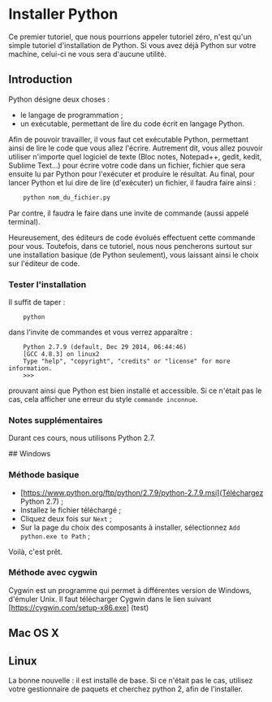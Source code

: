 # Installer Python

Ce premier tutoriel, que nous pourrions appeler tutoriel zéro, n'est qu'un simple tutoriel d'installation de Python.
Si vous avez déjà Python sur votre machine, celui-ci ne vous sera d'aucune utilité.

## Introduction

Python désigne deux choses :
* le langage de programmation ;
* un exécutable, permettant de lire du code écrit en langage Python.

Afin de pouvoir travailler, il vous faut cet exécutable Python, permettant ainsi de lire le code que vous allez l'écrire.
Autrement dit, vous allez pouvoir utiliser n'importe quel logiciel de texte (Bloc notes, Notepad++, gedit, kedit, Sublime Text...)
pour écrire votre code dans un fichier, fichier que sera ensuite lu par Python pour l'exécuter et produire le résultat.
Au final, pour lancer Python et lui dire de lire (d'exécuter) un fichier, il faudra faire ainsi :
```bash
	python nom_du_fichier.py
```
Par contre, il faudra le faire dans une invite de commande (aussi appelé terminal).

Heureusement, des éditeurs de code évolués effectuent cette commande pour vous. Toutefois, dans ce tutoriel, nous nous pencherons surtout sur une installation basique (de Python seulement), vous laissant ainsi le choix sur l'éditeur de code.

### Tester l'installation

Il suffit de taper :
```
	python
```
dans l'invite de commandes et vous verrez apparaître :
```
	Python 2.7.9 (default, Dec 29 2014, 06:44:46) 
	[GCC 4.8.3] on linux2
	Type "help", "copyright", "credits" or "license" for more information.
	>>> 
```
prouvant ainsi que Python est bien installé et accessible. Si ce n'était pas le cas, cela afficher une erreur du style `commande inconnue`.

### Notes supplémentaires

Durant ces cours, nous utilisons Python 2.7.


## Windows

### Méthode basique

* [https://www.python.org/ftp/python/2.7.9/python-2.7.9.msi](Téléchargez Python 2.7) ;
* Installez le fichier téléchargé ;
* Cliquez deux fois sur `Next` ;
* Sur la page du choix des composants à installer, sélectionnez `Add python.exe to Path` ;

Voilà, c'est prêt.

### Méthode avec cygwin

Cygwin est un programme qui permet à différentes version de Windows, d'émuler Unix. Il faut télécharger Cygwin 
dans le lien suivant [https://cygwin.com/setup-x86.exe] (test)


## Mac OS X

## Linux

La bonne nouvelle : il est installé de base.
Si ce n'était pas le cas, utilisez votre gestionnaire de paquets et cherchez python 2, afin de l'installer.


